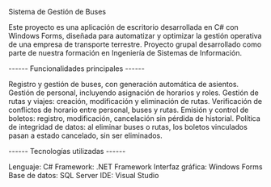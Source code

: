 Sistema de Gestión de Buses

Este proyecto es una aplicación de escritorio desarrollada en C# con Windows Forms, diseñada para automatizar y optimizar la gestión operativa de una empresa de transporte terrestre.
Proyecto grupal desarrollado como parte de nuestra formación en Ingeniería de Sistemas de Información.

------ Funcionalidades principales ------

Registro y gestión de buses, con generación automática de asientos.
Gestión de personal, incluyendo asignación de horarios y roles.
Gestión de rutas y viajes: creación, modificación y eliminación de rutas.
Verificación de conflictos de horario entre personal, buses y rutas.
Emisión y control de boletos: registro, modificación, cancelación sin pérdida de historial.
Política de integridad de datos: al eliminar buses o rutas, los boletos vinculados pasan a estado cancelado, sin ser eliminados.

------ Tecnologías utilizadas ------

Lenguaje: C#
Framework: .NET Framework
Interfaz gráfica: Windows Forms
Base de datos: SQL Server
IDE: Visual Studio

